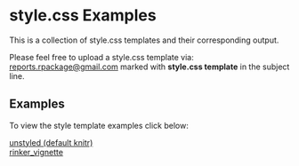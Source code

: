 style.css Examples
==================

This is a collection of style.css templates and their corresponding output.

Please feel free to upload a style.css template via: <a href="mailto:reports.rpackage@gmail.com" target="_blank">reports.rpackage@gmail.com</a> marked with **style.css template** in the subject line.

## Examples

To view the style template examples click below:

[unstyled (default knitr)](https://github.com/trinker/style.css_examples/blob/master/minimal%20template.Rmd)    
[rinker_vignette](http://trinker.github.io/style.css_examples/rinker_vignette/minimal%20template.html)

